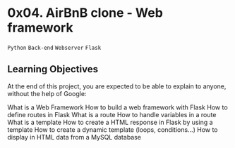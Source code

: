 # 0x04. AirBnB clone - Web framework
`Python`
`Back-end`
`Webserver`
`Flask`

## Learning Objectives
At the end of this project, you are expected to be able to explain to anyone, without the help of Google:

What is a Web Framework
How to build a web framework with Flask
How to define routes in Flask
What is a route
How to handle variables in a route
What is a template
How to create a HTML response in Flask by using a template
How to create a dynamic template (loops, conditions…)
How to display in HTML data from a MySQL database
